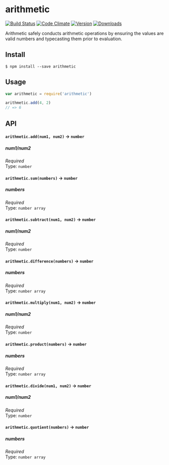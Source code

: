 # arithmetic
[![Build Status](https://travis-ci.org/bsiddiqui/arithmetic.svg?branch=master)](https://travis-ci.org/bsiddiqui/arithmetic) [![Code Climate](https://codeclimate.com/github/bsiddiqui/arithmetic/badges/gpa.svg)](https://codeclimate.com/github/bsiddiqui/arithmetic) [![Version](https://badge.fury.io/js/arithmetic.svg)](http://badge.fury.io/js/arithmetic) [![Downloads](http://img.shields.io/npm/dm/arithmetic.svg)](https://www.npmjs.com/package/arithmetic)

Arithmetic safely conducts arithmetic operations by ensuring the values are valid numbers and typecasting them prior to evaluation.

## Install
``
$ npm install --save arithmetic
``

## Usage
```js
var arithmetic = require('arithmetic')

arithmetic.add(4, 2)
// => 6
```

## API

#### `arithmetic.add(num1, num2)` -> `number`

##### num1/num2
*Required* <br>
Type: `number`

#### `arithmetic.sum(numbers)` -> `number`

##### numbers
*Required* <br>
Type: `number array`

#### `arithmetic.subtract(num1, num2)` -> `number`

##### num1/num2
*Required* <br>
Type: `number`

#### `arithmetic.difference(numbers)` -> `number`

##### numbers
*Required* <br>
Type: `number array`

#### `arithmetic.multiply(num1, num2)` -> `number`

##### num1/num2
*Required* <br>
Type: `number`

#### `arithmetic.product(numbers)` -> `number`

##### numbers
*Required* <br>
Type: `number array`

#### `arithmetic.divide(num1, num2)` -> `number`

##### num1/num2
*Required* <br>
Type: `number`

#### `arithmetic.quotient(numbers)` -> `number`

##### numbers
*Required* <br>
Type: `number array`
